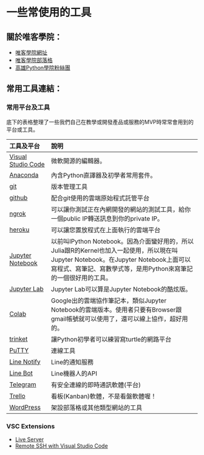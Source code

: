 # 一些常使用的工具

## 關於唯客學院：

* [唯客學院網址](https://www.victorgau.com)
* [唯客學院部落格](https://victorgau.com/blog/)
* [高雄Python學院粉絲團](https://www.facebook.com/KHPYAcademy/)

## 常用工具連結：

### 常用平台及工具

底下的表格整理了一些我們自己在教學或開發產品或服務的MVP時常常會用到的平台或工具。

|工具及平台|說明|
|:--|:--|
|[Visual Studio Code](https://code.visualstudio.com/)|微軟開源的編輯器。|
|[Anaconda](https://www.anaconda.com/)|內含Python直譯器及初學者常用套件。|
|[git](https://git-scm.com/downloads)|版本管理工具|
|[github](https://github.com/)|配合git使用的雲端原始程式託管平台|
|[ngrok](https://ngrok.com/)|可以讓你測試正在內網開發的網站的測試工具，給你一個public IP轉送訊息到你的private IP。|
|[heroku](https://www.heroku.com/)|可以讓您置放程式在上面執行的雲端平台|
|[Jupyter Notebook](https://jupyter-notebook.readthedocs.io/en/stable/)|以前叫IPython Notebook。因為介面蠻好用的，所以Julia跟R的Kernel也加入一起使用，所以現在叫Jupyter Notebook。在Jupyter Notebook上面可以寫程式、寫筆記、寫數學式等，是用Python來寫筆記的一個很好用的工具。|
|[Jupyter Lab](https://jupyterlab.readthedocs.io/en/stable)|Jupyter Lab可以算是Jupyter Notebook的酷炫版。|
|[Colab](https://colab.research.google.com)|Google出的雲端協作筆記本，類似Jupyter Notebook的雲端版本。使用者只要有Browser跟gmail帳號就可以使用了，還可以線上協作，超好用的。|
|[trinket](https://trinket.io/)|讓Python初學者可以練習寫turtle的網路平台|
|[PuTTY](https://www.putty.org/)|連線工具|
|[Line Notify](https://notify-bot.line.me/)|Line的通知服務|
|[Line Bot](https://developers.line.biz/en/services/messaging-api/)|Line機器人的API|
|[Telegram](https://telegram.org/)|有安全連線的即時通訊軟體(平台)|
|[Trello](https://trello.com/)|看板(Kanban)軟體，不是看盤軟體喔！|
|[WordPress](https://wordpress.org/)|架設部落格或其他類型網站的工具|


### VSC Extensions

* [Live Server](https://marketplace.visualstudio.com/items?itemName=ritwickdey.LiveServer)
* [Remote SSH with Visual Studio Code](https://code.visualstudio.com/blogs/2019/07/25/remote-ssh)